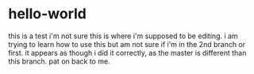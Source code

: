 # hello-world
this is a test
i'm not sure this is where i'm supposed to be editing. i am trying to learn how to use this but am not sure if i'm in the 2nd branch or first. 
it appears as though i did it correctly, as the master is different than this branch. pat on back to me. 
